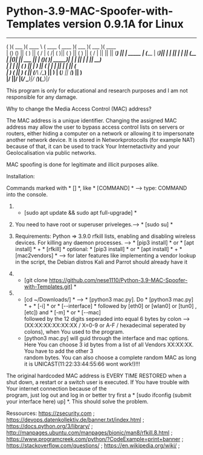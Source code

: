 # Python-3.9-MAC-Spoofer-with-Templates version 0.9.1A for Linux


 _______  _______  _______         _______  _______  _______  _______  _______   
(       )(  ___  )(  ____ \       (  ____ \(  ____ )(  ___  )(  ___  )(  ____ \
| () () || (   ) || (    \/       | (    \/| (    )|| (   ) || (   ) || (    \/
| || || || (___) || |       _____ | (_____ | (____)|| |   | || |   | || (__    
| |(_)| ||  ___  || |      (_____)(_____  )|  _____)| |   | || |   | ||  __)   
| |   | || (   ) || |                   ) || (      | |   | || |   | || (         
| )   ( || )   ( || (____/\       /\____) || )      | (___) || (___) || )      
|/     \||/     \|(_______/       \_______)|/       (_______)(_______)|/  


This program is only for educational and research purposes and I am not responsible for any damage.

Why to change the Media Access Control (MAC) address?

The MAC address is a unique identifier. Changing the assigned MAC address may allow the user to bypass access control lists on servers or routers,
either hiding a computer on a network or allowing it to impersonate another network device. It is stored in Networkprotocolls (for example NAT) because of that,
it can be used to track Your Internetactivity and your Geolocalisation via public networks. 

MAC spoofing is done for legitimate and illicit purposes alike.


Installation:


Commands marked with * [] *, like * [COMMAND] * --> type: COMMAND into the console.

1. * [sudo apt update && sudo apt full-upgrade] *

2. You need to have root or superuser priveleges.--> * [sudo su] *

3. Requirements: Python => 3.9.0
                 rfkill lists, enabling and disabling wireless devices. For killing any daemon processes. --> * [pip3 install] * or * [apt install] * + * [rfkill] *
                 optional: * [pip3 install] * or * [apt install] * + * [mac2vendors] * --> for later features like implementing a vendor lookup in the script, 
								 the Debian distros Kali and Parrot should already have it

4. * [git clone https://github.com/nese1110/Python-3.9-MAC-Spoofer-with-Templates.git] *

5. * [cd ~/Downloads/] * --> * [python3 mac.py]. Do * [python3 mac.py] * + * [-i] * or * [--interface] * followed by [eth0] or [wlan0] or [tun0] ,[etc]) and * [-m] * or * [--mac]        
   followed by the 12 digits seperaded into equal 6 bytes by colon --> (XX:XX:XX:XX:XX:XX / X=0-9 or A-F / hexadecimal seperated by colons), when You used to the program.
   * [python3 mac.py] will guid through the interface and mac options. Here You can choose 3 id bytes from a list of all Vendors XX:XX:XX. You have to add the other 3         
   random bytes. You can also choose a complete random MAC as long it is UNICAST(11:22:33:44:55:66 wont work!)!!! 
  
  The original hardcoded MAC address is EVERY TIME RESTORED when a shut down, a restart or a switch user is executed. If You have trouble with Your internet connection because of the   
  program, just log out and log in or better try first a * [sudo ifconfig (submit your interface here) up] *. This should solve the problem.
  
  Ressources: 
 https://zsecurity.com ; https://devops.datenkollektiv.de/banner.txt/index.html ; https://docs.python.org/3/library/ ; http://manpages.ubuntu.com/manpages/bionic/man8/rfkill.8.html ;     
 https://www.programcreek.com/python/?CodeExample=print+banner ; https://stackoverflow.com/questions/ ; https://en.wikipedia.org/wiki/ ; 
 
